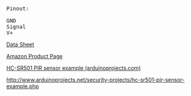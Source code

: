 <pre>
Pinout:

GND
Signal
V+
</pre>



[Data Sheet](http://www.mpja.com/download/31227sc.pdf)

[Amazon Product Page](https://smile.amazon.com/gp/product/B00FDPO9B8/ref=oh_aui_detailpage_o01_s00?ie=UTF8&psc=1#Ask)

[HC-SR501 PIR sensor example (arduinoprojects.com)](http://www.arduinoprojects.net/security-projects/hc-sr501-pir-sensor-example.php)



http://www.arduinoprojects.net/security-projects/hc-sr501-pir-sensor-example.php
